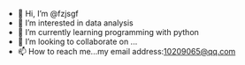 - 👋 Hi, I’m @fzjsgf
- 👀 I’m interested in data analysis
- 🌱 I’m currently learning programming with python
- 💞️ I’m looking to collaborate on ...
- 📫 How to reach me...my email address:10209065@qq.com

<!---
fzjsgf/fzjsgf is a ✨ special ✨ repository because its `README.md` (this file) appears on your GitHub profile.
You can click the Preview link to take a look at your changes.
--->
